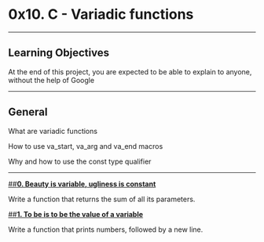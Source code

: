 # **0x10. C - Variadic functions**
---

## **Learning Objectives**
At the end of this project, you are expected to be able to explain to anyone, without the help of Google

---

## **General**
What are variadic functions

How to use va_start, va_arg and va_end macros

Why and how to use the const type qualifier

---

[##**0. Beauty is variable, ugliness is constant**](0-sum_them_all.c)

Write a function that returns the sum of all its parameters.

[##**1. To be is to be the value of a variable**](1-print_numbers.c)

Write a function that prints numbers, followed by a new line.
